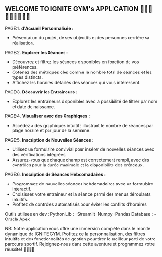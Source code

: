 WELCOME TO IGNITE GYM's APPLICATION 🏋🏼🥋🚴🏽‍♀️🏊🏽‍♀️
---------------------------------------------------------------------------------------------------------------
PAGE:1. **d'Accueil Personnalisée :**
   - Présentation du projet, de ses objectifs et des personnes derrière sa réalisation.
  
PAGE:2. **Explorer les Séances :**
   - Découvrez et filtrez les séances disponibles en fonction de vos préférences.
   - Obtenez des métriques clés comme le nombre total de séances et les types distincts.
   - Affichez les horaires détaillés des séances qui vous intéressent.

PAGE:3. **Découvrir les Entraineurs :**
   - Explorez les entraineurs disponibles avec la possibilité de filtrer par nom et date de naissance.
  
PAGE:4. **Visualiser avec des Graphiques :**
   - Accédez à des graphiques intuitifs illustrant le nombre de séances par plage horaire et par jour de la semaine.

PAGE:5. **Inscription de Nouvelles Séances :**
   - Utilisez un formulaire convivial pour insérer de nouvelles séances avec des vérifications intégrées.
   - Assurez-vous que chaque champ est correctement rempli, avec des contrôles pour la durée maximale et la disponibilité des créneaux.

PAGE:6. **Inscription de Séances Hebdomadaires :**
   - Programmez de nouvelles séances hebdomadaires avec un formulaire interactif.
   - Choisissez votre entraineur et la séance parmi des menus déroulants intuitifs.
   - Profitez de contrôles automatisés pour éviter les conflits d'horaires.

Outils utilisee en dev :
   Python Lib :
   -Streamlit
   -Numpy
   -Pandas
   Database :
   -Oracle Apex

NB: Notre application vous offre une immersion complète dans le monde dynamique de IGNITE GYM. Profitez de la personnalisation, des filtres intuitifs et des fonctionnalités de gestion pour tirer le meilleur parti de votre parcours sportif. Rejoignez-nous dans cette aventure et programmez votre réussite! 🏋️‍♂️💪🔥
